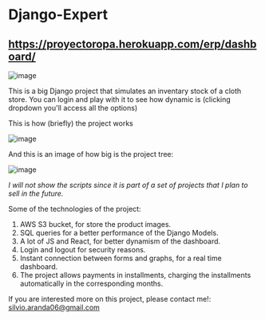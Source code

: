 # Django-Expert

## https://proyectoropa.herokuapp.com/erp/dashboard/

![image](https://user-images.githubusercontent.com/71708004/141700366-e0c1b301-0df4-47b4-a105-533ad6c444f8.png)

This is a big Django project that simulates an inventary stock of a cloth store. 
You can login and play with it to see how dynamic is (clicking dropdown you'll access all the options)

This is how (briefly) the project works

![image](https://user-images.githubusercontent.com/71708004/141700378-2798296f-1418-43b1-b960-746bf18da961.png)

And this is an image of how big is the project tree:

![image](https://user-images.githubusercontent.com/71708004/141701491-355f856e-5a7d-4f09-9700-409114c4e992.png)

*I will not show the scripts since it is part of a set of projects that I plan to sell in the future.*

Some of the technologies of the project:
1. AWS S3 bucket, for store the product images.
2. SQL queries for a better performance of the Django Models.
3. A lot of JS and React, for better dynamism of the dashboard.
4. Login and logout for security reasons.
5. Instant connection between forms and graphs, for a real time dashboard.
6. The project allows payments in installments, charging the installments automatically in the corresponding months.

If you are interested more on this project, please contact me!: silvio.aranda06@gmail.com

